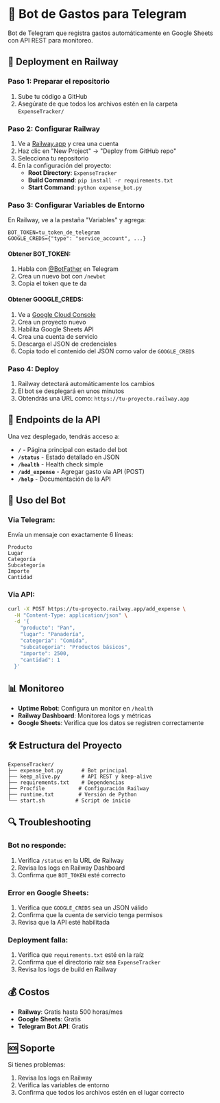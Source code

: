 # 🤖 Bot de Gastos para Telegram

Bot de Telegram que registra gastos automáticamente en Google Sheets con API REST para monitoreo.

## 🚀 Deployment en Railway

### Paso 1: Preparar el repositorio

1. Sube tu código a GitHub
2. Asegúrate de que todos los archivos estén en la carpeta `ExpenseTracker/`

### Paso 2: Configurar Railway

1. Ve a [Railway.app](https://railway.app) y crea una cuenta
2. Haz clic en "New Project" → "Deploy from GitHub repo"
3. Selecciona tu repositorio
4. En la configuración del proyecto:
   - **Root Directory**: `ExpenseTracker`
   - **Build Command**: `pip install -r requirements.txt`
   - **Start Command**: `python expense_bot.py`

### Paso 3: Configurar Variables de Entorno

En Railway, ve a la pestaña "Variables" y agrega:

```
BOT_TOKEN=tu_token_de_telegram
GOOGLE_CREDS={"type": "service_account", ...}
```

#### Obtener BOT_TOKEN:
1. Habla con [@BotFather](https://t.me/botfather) en Telegram
2. Crea un nuevo bot con `/newbot`
3. Copia el token que te da

#### Obtener GOOGLE_CREDS:
1. Ve a [Google Cloud Console](https://console.cloud.google.com)
2. Crea un proyecto nuevo
3. Habilita Google Sheets API
4. Crea una cuenta de servicio
5. Descarga el JSON de credenciales
6. Copia todo el contenido del JSON como valor de `GOOGLE_CREDS`

### Paso 4: Deploy

1. Railway detectará automáticamente los cambios
2. El bot se desplegará en unos minutos
3. Obtendrás una URL como: `https://tu-proyecto.railway.app`

## 📡 Endpoints de la API

Una vez desplegado, tendrás acceso a:

- **`/`** - Página principal con estado del bot
- **`/status`** - Estado detallado en JSON
- **`/health`** - Health check simple
- **`/add_expense`** - Agregar gasto via API (POST)
- **`/help`** - Documentación de la API

## 🔧 Uso del Bot

### Via Telegram:
Envía un mensaje con exactamente 6 líneas:
```
Producto
Lugar
Categoría
Subcategoría
Importe
Cantidad
```

### Via API:
```bash
curl -X POST https://tu-proyecto.railway.app/add_expense \
  -H "Content-Type: application/json" \
  -d '{
    "producto": "Pan",
    "lugar": "Panadería",
    "categoria": "Comida",
    "subcategoria": "Productos básicos",
    "importe": 2500,
    "cantidad": 1
  }'
```

## 📊 Monitoreo

- **Uptime Robot**: Configura un monitor en `/health`
- **Railway Dashboard**: Monitorea logs y métricas
- **Google Sheets**: Verifica que los datos se registren correctamente

## 🛠️ Estructura del Proyecto

```
ExpenseTracker/
├── expense_bot.py      # Bot principal
├── keep_alive.py       # API REST y keep-alive
├── requirements.txt    # Dependencias
├── Procfile           # Configuración Railway
├── runtime.txt        # Versión de Python
└── start.sh          # Script de inicio
```

## 🔍 Troubleshooting

### Bot no responde:
1. Verifica `/status` en la URL de Railway
2. Revisa los logs en Railway Dashboard
3. Confirma que `BOT_TOKEN` esté correcto

### Error en Google Sheets:
1. Verifica que `GOOGLE_CREDS` sea un JSON válido
2. Confirma que la cuenta de servicio tenga permisos
3. Revisa que la API esté habilitada

### Deployment falla:
1. Verifica que `requirements.txt` esté en la raíz
2. Confirma que el directorio raíz sea `ExpenseTracker`
3. Revisa los logs de build en Railway

## 💰 Costos

- **Railway**: Gratis hasta 500 horas/mes
- **Google Sheets**: Gratis
- **Telegram Bot API**: Gratis

## 🆘 Soporte

Si tienes problemas:
1. Revisa los logs en Railway
2. Verifica las variables de entorno
3. Confirma que todos los archivos estén en el lugar correcto 